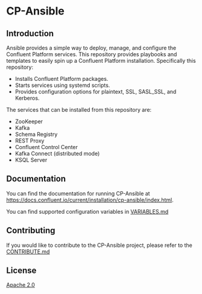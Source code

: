 
# CP-Ansible

## Introduction

Ansible provides a simple way to deploy, manage, and configure the Confluent Platform services. This repository provides playbooks and templates to easily spin up a Confluent Platform installation. Specifically this repository:

* Installs Confluent Platform packages.
* Starts services using systemd scripts.
* Provides configuration options for plaintext, SSL, SASL_SSL, and Kerberos.

The services that can be installed from this repository are:

* ZooKeeper
* Kafka
* Schema Registry
* REST Proxy
* Confluent Control Center
* Kafka Connect (distributed mode)
* KSQL Server

## Documentation

You can find the documentation for running CP-Ansible at https://docs.confluent.io/current/installation/cp-ansible/index.html.

You can find supported configuration variables in [VARIABLES.md](https://github.com/confluentinc/cp-ansible/blob/6.0.x/VARIABLES.md)

## Contributing


If you would like to contribute to the CP-Ansible project, please refer to the [CONTRIBUTE.md](https://github.com/confluentinc/cp-ansible/blob/6.0.x/CONTRIBUTING.md)


## License

[Apache 2.0](https://github.com/confluentinc/cp-ansible/blob/6.0.x/LICENSE.md)

